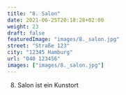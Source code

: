 ```yaml
---
title: "8. Salon"
date: 2021-06-25T20:18:28+02:00
weight: 23
draft: false
featuredImage: "images/8._salon.jpg"
street: "Straße 123"
city: "12345 Hamburg"
url: "040 123456"
images: ["images/8._salon.jpg"]
---
```


8. Salon ist ein Kunstort
